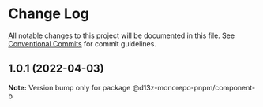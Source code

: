 # Change Log

All notable changes to this project will be documented in this file.
See [Conventional Commits](https://conventionalcommits.org) for commit guidelines.

## 1.0.1 (2022-04-03)

**Note:** Version bump only for package @d13z-monorepo-pnpm/component-b
